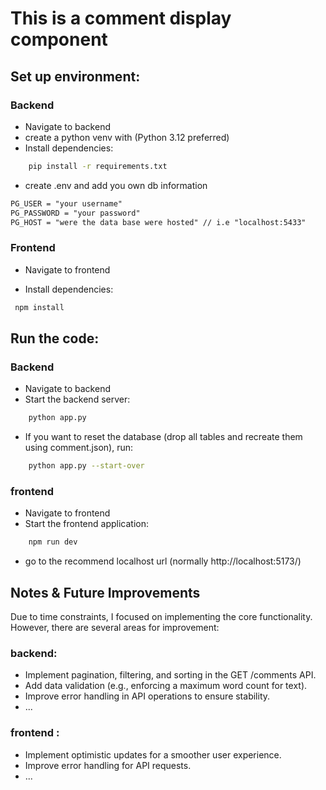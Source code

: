 # This is a comment display component

## Set up environment:

### Backend

- Navigate to backend
- create a python venv with (Python 3.12 preferred)
- Install dependencies:

```sh
    pip install -r requirements.txt
```

- create .env and add you own db information

```txt
PG_USER = "your username"
PG_PASSWORD = "your password"
PG_HOST = "were the data base were hosted" // i.e "localhost:5433"

```

### Frontend

- Navigate to frontend

- Install dependencies:

```sh
 npm install
```

## Run the code:

### Backend

- Navigate to backend
- Start the backend server:

```sh
    python app.py
```

- If you want to reset the database (drop all tables and recreate them using comment.json), run:

```sh
    python app.py --start-over
```

### frontend

- Navigate to frontend
- Start the frontend application:

```sh
    npm run dev
```

- go to the recommend localhost url (normally http://localhost:5173/)

## Notes & Future Improvements

Due to time constraints, I focused on implementing the core functionality. However, there are several areas for improvement:

### backend:

- Implement pagination, filtering, and sorting in the GET /comments API.
- Add data validation (e.g., enforcing a maximum word count for text).
- Improve error handling in API operations to ensure stability.
- ...

### frontend :

- Implement optimistic updates for a smoother user experience.
- Improve error handling for API requests.
- ...
